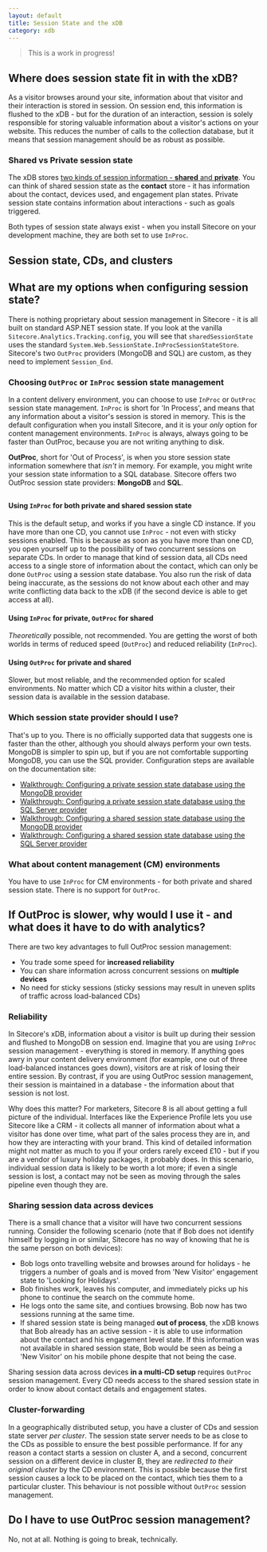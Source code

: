 ```yaml
---
layout: default
title: Session State and the xDB
category: xdb
---
```


> This is a work in progress! 

## Where does session state fit in with the xDB?

As a visitor browses around your site, information about that visitor and their interaction is stored in session. On session end, this information is flushed to the xDB - but for the duration of an interaction, session is solely responsible for storing valuable information about a visitor's actions on your website. This reduces the number of calls to the collection database, but it means that session management should be as robust as possible.

### Shared vs Private session state

The xDB stores [two kinds of session information - **shared** and **private**](https://doc.sitecore.net/products/sitecore%20experience%20platform/xdb%20configuration/session%20state). You can think of shared session state as the **contact** store - it has information about the contact, devices used, and engagement plan states. Private session state contains information about interactions - such as goals triggered. 

Both types of session state always exist - when you install Sitecore on your development machine, they are both set to use `InProc`.

## Session state, CDs, and clusters

## What are my options when configuring session state?

There is nothing proprietary about session management in Sitecore - it is all built on standard ASP.NET session state. If you look at the vanilla `Sitecore.Analytics.Tracking.config`, you will see that `sharedSessionState` uses the standard `System.Web.SessionState.InProcSessionStateStore`. Sitecore's two `OutProc` providers (MongoDB and SQL) are custom, as they need to implement `Session_End`.

### Choosing `OutProc` or `InProc` session state management

In a content delivery environment, you can choose to use `InProc` or `OutProc` session state management. `InProc` is short for 'In Process', and means that any information about a visitor's session is stored in memory. This is the default configuration when you install Sitecore, and it is your *only* option for content management environments. `InProc` is always, always going to be faster than OutProc, because you are not writing anything to disk.

**OutProc**, short for 'Out of Process', is when you store session state information somewhere that *isn't* in memory. For example, you might write your session state information to a SQL database. Sitecore offers two OutProc session state providers: **MongoDB** and **SQL**.

##

#### Using `InProc` for both private and shared session state

This is the default setup, and works if you have a single CD instance. If you have more than one CD, you cannot use `InProc` - not even with sticky sessions enabled. This is because as soon as you have more than one CD, you open yourself up to the possibility of two concurrent sessions on separate CDs. In order to manage that kind of session data, all CDs need access to a single store of information about the contact, which can only be done `OutProc` using a session state database. You also run the risk of data being inaccurate, as the sessions do not know about each other and may write conflicting data back to the xDB (if the second device is able to get access at all).

#### Using `InProc` for private, `OutProc` for shared

*Theoretically* possible, not recommended. You are getting the worst of both worlds in terms of reduced speed (`OutProc`) and reduced reliability (`InProc`).

#### Using `OutProc` for private and shared

Slower, but most reliable, and the recommended option for scaled environments. No matter which CD a visitor hits within a cluster, their session data is available in the session database.

### Which session state provider should I use?

That's up to you. There is no officially supported data that suggests one is faster than the other, although you should always perform your own tests. MongoDB is simpler to spin up, but if you are not comfortable supporting MongoDB, you can use the SQL provider. Configuration steps are available on the documentation site:

* [Walkthrough: Configuring a private session state database using the MongoDB provider](https://doc.sitecore.net/products/sitecore%20experience%20platform/xdb%20configuration/walkthrough%20configuring%20a%20private%20session%20state%20database%20using%20the%20mongodb%20provider)
* [Walkthrough: Configuring a private session state database using the SQL Server provider](https://doc.sitecore.net/Products/Sitecore%20Experience%20Platform/xDB%20configuration/Walkthrough%20Configuring%20a%20private%20session%20state%20database%20using%20the%20SQL%20Server%20provider)
* [Walkthrough: Configuring a shared session state database using the MongoDB provider](https://doc.sitecore.net/products/sitecore%20experience%20platform/xdb%20configuration/walkthrough%20configuring%20a%20shared%20session%20state%20database%20using%20the%20mongodb%20provider)
* [Walkthrough: Configuring a shared session state database using the SQL Server provider](https://doc.sitecore.net/products/sitecore%20experience%20platform/xdb%20configuration/walkthrough%20configure%20a%20shared%20session%20state%20database%20using%20the%20sql%20server%20provider)

### What about content management (CM) environments

You have to use `InProc` for CM environments - for both private and shared session state. There is no support for `OutProc`.

## If OutProc is slower, why would I use it - and what does it have to do with analytics? 

There are two key advantages to full OutProc session management:

* You trade some speed for **increased reliability**
* You can share information across concurrent sessions on **multiple devices**
* No need for sticky sessions (sticky sessions may result in uneven splits of traffic across load-balanced CDs)

### Reliability

In Sitecore's xDB, information about a visitor is built up during their session and flushed to MongoDB on session end. Imagine that you are using `InProc` session management - everything is stored in memory. If anything goes awry in your content delivery environment (for example, one out of three load-balanced instances goes down), visitors are at risk of losing their entire session. By contrast, if you are using OutProc session management, their session is maintained in a database - the information about that session is not lost.

Why does this matter? For marketers, Sitecore 8 is all about getting a full picture of the individual. Interfaces like the Experience Profile lets you use Sitecore like a CRM - it collects all manner of information about what a visitor has done over time, what part of the sales process they are in, and how they are interacting with your brand. This kind of detailed information might not matter as much to you if your orders rarely exceed £10 - but if you are a vendor of luxury holiday packages, it probably does. In this scenario, individual session data is likely to be worth a lot more; if even a single session is lost, a contact may not be seen as moving through the sales pipeline even though they are.

### Sharing session data across devices

There is a small chance that a visitor will have two concurrent sessions running. Consider the following scenario (note that if Bob does not identify himself by logging in or similar, Sitecore has no way of knowing that he is the same person on both devices):

* Bob logs onto travelling website and browses around for holidays - he triggers a number of goals and is moved from 'New Visitor' engagement state to 'Looking for Holidays'.
* Bob finishes work, leaves his computer, and immediately picks up his phone to continue the search on the commute home.
* He logs onto the same site, and contiues browsing. Bob now has two sessions running at the same time.
* If shared session state is being managed **out of process**, the xDB knows that Bob already has an active session - it is able to use information about the contact and his engagement level state. If this information was not available in shared session state, Bob would be seen as being a 'New Visitor' on his mobile phone despite that not being the case.


Sharing session data across devices **in a multi-CD setup** requires `OutProc` session management. Every CD needs access to the shared session state in order to know about contact details and engagement states.

### Cluster-forwarding 

In a geographically distributed setup, you have a cluster of CDs and session state server *per cluster*. The session state server needs to be as close to the CDs as possible to ensure the best possible performance. If for any reason a contact starts a session on cluster A, and a second, concurrent session on a different device in cluster B, they are *redirected to their original cluster* by the CD environment. This is possible because the first session causes a lock to be placed on the contact, which ties them to a particular cluster. This behaviour is not possible without `OutProc` session management.

## Do I have to use OutProc session management?

No, not at all. Nothing is going to break, technically.